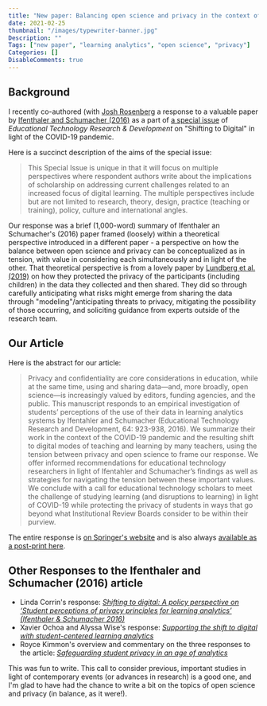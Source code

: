 ```yaml
---
title: "New paper: Balancing open science and privacy in the context of learning analytics"
date: 2021-02-25
thumbnail: "/images/typewriter-banner.jpg"
Description: ""
Tags: ["new paper", "learning analytics", "open science", "privacy"]
Categories: []
DisableComments: true
---
```


## Background

I recently co-authored (with [Josh Rosenberg](https://www.jmichaelrosenberg.com/) a response to a valuable paper by [Ifenthaler and Schumacher (2016)](https://doi.org/10.1007/s11423-016-9477-y) as a part of [a special issue](https://doi.org/10.1007/s11423-021-09960-z) of *Educational Technology Research & Development* on "Shifting to Digital" in light of the COVID-19 pandemic.

Here is a succinct description of the aims of the special issue:

> This Special Issue is unique in that it will focus on multiple perspectives where respondent authors write about the implications of scholarship on addressing current challenges related to an increased focus of digital learning. The multiple perspectives include but are not limited to research, theory, design, practice (teaching or training), policy, culture and international angles. 

Our response was a brief (1,000-word) summary of Ifenthaler an Schumacher's (2016) paper framed (loosely) within a theoretical perspective introduced in a different paper - a perspective on how the balance between open science and privacy can be conceptualized as in tension, with value in considering each simultaneously and in light
of the other. That theoretical perspective is from a lovely paper by [Lundberg et al. (2019)](https://doi.org/10.1177/2378023118813023) on how they protected the privacy of the participants (including children) in the data they collected and then shared. They did so through carefully anticipating what risks might emerge from sharing the data through "modeling"/anticipating threats to privacy, mitigating the possibility of those occurring, and soliciting guidance from experts outside of the research team.

## Our Article

Here is the abstract for our article:

> Privacy and confidentiality are core considerations in education, while at the same time, using and sharing data—and, more broadly, open science—is increasingly valued by editors, funding agencies, and the public. This manuscript responds to an empirical investigation of students’ perceptions of the use of their data in learning analytics systems by Ifentahler and Schumacher (Educational Technology Research and Development, 64: 923-938, 2016). We summarize their work in the context of the COVID-19 pandemic and the resulting shift to digital modes of teaching and learning by many teachers, using the tension between privacy and open science to frame our response. We offer informed recommendations for educational technology researchers in light of Ifentahler and Schumacher’s findings as well as strategies for navigating the tension between these important values. We conclude with a call for educational technology scholars to meet the challenge of studying learning (and disruptions to learning) in light of COVID-19 while protecting the privacy of students in ways that go beyond what Institutional Review Boards consider to be within their purview.

The entire response is [on Springer's website](https://doi.org/10.1007/s11423-020-09860-8) and is also always [available as a post-print here](https://www.jmichaelrosenberg.com/post-prints/rosenberg-staudt-willet-2020.pdf).

## Other Responses to the Ifenthaler and Schumacher (2016) article

- Linda Corrin's response: [*Shifting to digital: A policy perspective on ‘Student perceptions of privacy principles for learning analytics’ (Ifenthaler & Schumacher 2016)*](https://doi.org/10.1007/s11423-020-09922-x)
- Xavier Ochoa and Alyssa Wise's response: [*Supporting the shift to digital with student-centered learning analytics*](https://doi.org/10.1007/s11423-020-09882-2)
- Royce Kimmon's overview and commentary on the three responses to the article: [*Safeguarding student privacy in an age of analytics*](https://doi.org/10.1007/s11423-021-09950-1)

This was fun to write. This call to consider previous, important studies in light of contemporary events (or advances in research) is a good one, and I'm glad to have had the chance to write a bit on the topics of open science and privacy (in balance, as it were!).
